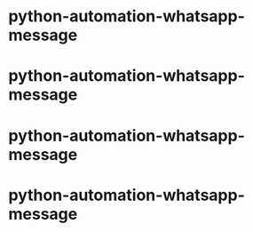 # python-automation-whatsapp-message
# python-automation-whatsapp-message
# python-automation-whatsapp-message
# python-automation-whatsapp-message
